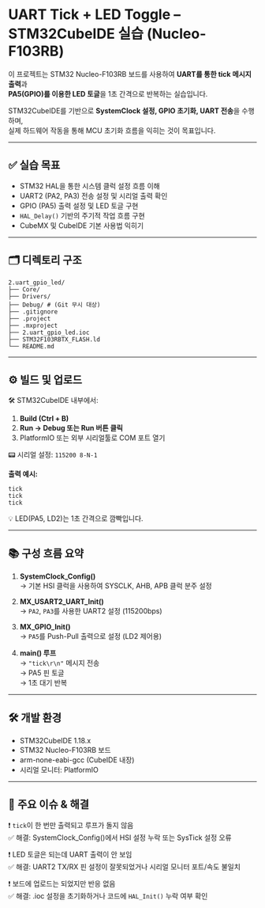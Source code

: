 # UART Tick + LED Toggle – STM32CubeIDE 실습 (Nucleo-F103RB)

이 프로젝트는 STM32 Nucleo-F103RB 보드를 사용하여 **UART를 통한 tick 메시지 출력**과  
**PA5(GPIO)를 이용한 LED 토글**을 1초 간격으로 반복하는 실습입니다.

STM32CubeIDE를 기반으로 **SystemClock 설정, GPIO 초기화, UART 전송**을 수행하며,  
실제 하드웨어 작동을 통해 MCU 초기화 흐름을 익히는 것이 목표입니다.

---

## ✅ 실습 목표

- STM32 HAL을 통한 시스템 클럭 설정 흐름 이해
- UART2 (PA2, PA3) 전송 설정 및 시리얼 출력 확인
- GPIO (PA5) 출력 설정 및 LED 토글 구현
- `HAL_Delay()` 기반의 주기적 작업 흐름 구현
- CubeMX 및 CubeIDE 기본 사용법 익히기

---

## 🗂️ 디렉토리 구조
```
2.uart_gpio_led/
├── Core/
├── Drivers/
├── Debug/ # (Git 무시 대상)
├── .gitignore
├── .project
├── .mxproject
├── 2.uart_gpio_led.ioc
├── STM32F103RBTX_FLASH.ld
└── README.md
```
---

## ⚙️ 빌드 및 업로드

🛠️ STM32CubeIDE 내부에서:

1. **Build (Ctrl + B)**  
2. **Run → Debug 또는 Run 버튼 클릭**  
3. PlatformIO 또는 외부 시리얼툴로 COM 포트 열기

📟 시리얼 설정: `115200 8-N-1`  

**출력 예시:**
```
tick
tick
tick
```
💡 LED(PA5, LD2)는 1초 간격으로 깜빡입니다.

---

## 📚 구성 흐름 요약

1. **SystemClock_Config()**  
    → 기본 HSI 클럭을 사용하여 SYSCLK, AHB, APB 클럭 분주 설정

2. **MX_USART2_UART_Init()**  
    → `PA2`, `PA3`를 사용한 UART2 설정 (115200bps)

3. **MX_GPIO_Init()**  
    → `PA5`를 Push-Pull 출력으로 설정 (LD2 제어용)

4. **main() 루프**  
    → `"tick\r\n"` 메시지 전송  
    → PA5 핀 토글  
    → 1초 대기 반복

---

## 🛠️ 개발 환경

- STM32CubeIDE 1.18.x  
- STM32 Nucleo-F103RB 보드  
- arm-none-eabi-gcc (CubeIDE 내장)  
- 시리얼 모니터: PlatformIO

---

## 🐛 주요 이슈 & 해결

❗ `tick`이 한 번만 출력되고 루프가 돌지 않음  
✅ 해결: SystemClock_Config()에서 HSI 설정 누락 또는 SysTick 설정 오류

❗ LED 토글은 되는데 UART 출력이 안 보임  
✅ 해결: UART2 TX/RX 핀 설정이 잘못되었거나 시리얼 모니터 포트/속도 불일치

❗ 보드에 업로드는 되었지만 반응 없음  
✅ 해결: .ioc 설정을 초기화하거나 코드에 `HAL_Init()` 누락 여부 확인